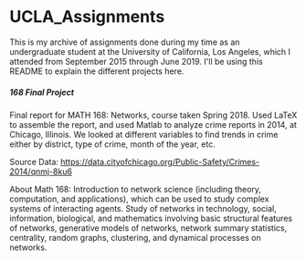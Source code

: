# UCLA_Assignments
This is my archive of assignments done during my time as an undergraduate student at the University of California, Los Angeles,
which I attended from September 2015 through June 2019. I'll be using this README to explain the different projects here.

##### 168 Final Project
Final report for MATH 168: Networks, course taken Spring 2018.
Used LaTeX to assemble the report, and used Matlab to analyze crime reports in 2014, at Chicago, Illinois.
We looked at different variables to find trends in crime either by district, type of crime, month of the year, etc.

Source Data: https://data.cityofchicago.org/Public-Safety/Crimes-2014/qnmj-8ku6

About Math 168:  Introduction to network science (including theory, computation, and applications),
which can be used to study complex systems of interacting agents. Study of networks in technology, social, information, 
biological, and mathematics involving basic structural features of networks, generative models of networks, 
network summary statistics, centrality, random graphs, clustering, and dynamical processes on networks. 
